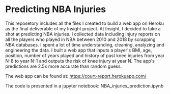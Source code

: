# Predicting NBA Injuries 

This reposetory includes all the files I created to build a web app on Heroku as the final deliverable of my Insight project. At Insight, I decided to take a shot at predicting NBA injuries. I collected data including injury reports on all the players who played in NBA between 2010 and 2018 by scrapping NBA databases. I spent a lot of time understanding, cleaning, analyzing and engineering the data. I built a web app that inputs a player's BMI, age, position, number of years played and history of past knee injuries from year N-8 to year N-1 and outputs the risk of knee injury at year N. The app's predictions are 2.5x more accurate than random guess.

The web app can be found at: https://court-report.herokuapp.com/

The code is presented in a jupyter notebook: NBA_injuries_prediction.ipynb 

